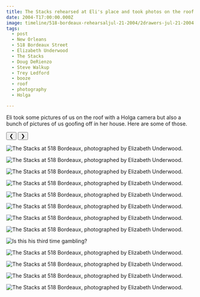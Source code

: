 ```yaml
---
title: The Stacks rehearsed at Eli's place and took photos on the roof.
date: 2004-T17:00:00.000Z
image: timeline/518-bordeaux-rehearsaljul-21-2004/2drawers-jul-21-2004.jpg
tags:
  - post 
  - New Orleans
  - 518 Bordeaux Street
  - Elizabeth Underwood
  - The Stacks
  - Doug DeRienzo
  - Steve Walkup
  - Trey Ledford
  - booze
  - roof
  - photography
  - Holga

---
```


Eli took some pictures of us on the roof with a Holga camera but also a bunch of pictures of us goofing off in her house. Here are some of those.


<div id="viewport">
    <button id="buttonPrevious">&#10094;</button>
    <button id="buttonNext">&#10095;</button>

![The Stacks at 518 Bordeaux, photographed by Elizabeth Underwood.](/static/img/timeline/518-bordeaux-rehearsaljul-21-2004/2drawers-jul-21-2004.jpg)

![The Stacks at 518 Bordeaux, photographed by Elizabeth Underwood.](/static/img/timeline/518-bordeaux-rehearsaljul-21-2004/2moves-jul-21-2004.jpg)

![The Stacks at 518 Bordeaux, photographed by Elizabeth Underwood.](/static/img/timeline/518-bordeaux-rehearsaljul-21-2004/bendflare-jul-21-2004.jpg)

![The Stacks at 518 Bordeaux, photographed by Elizabeth Underwood.](/static/img/timeline/518-bordeaux-rehearsaljul-21-2004/crybaby-jul-21-2004.jpg)

![The Stacks at 518 Bordeaux, photographed by Elizabeth Underwood.](/static/img/timeline/518-bordeaux-rehearsaljul-21-2004/drawers-jul-21-2004.jpg)

![The Stacks at 518 Bordeaux, photographed by Elizabeth Underwood.](/static/img/timeline/518-bordeaux-rehearsaljul-21-2004/grimace-jul-21-2004.jpg)

![The Stacks at 518 Bordeaux, photographed by Elizabeth Underwood.](/static/img/timeline/518-bordeaux-rehearsaljul-21-2004/groupok-jul-21-2004.jpg)

![The Stacks at 518 Bordeaux, photographed by Elizabeth Underwood.](/static/img/timeline/518-bordeaux-rehearsaljul-21-2004/happy-jul-21-2004.jpg)

![Is this his third time gambling?](/static/img/timeline/518-bordeaux-rehearsaljul-21-2004/headlessdrum-jul-21-2004.jpg)

![The Stacks at 518 Bordeaux, photographed by Elizabeth Underwood.](/static/img/timeline/518-bordeaux-rehearsaljul-21-2004/saxgit-jul-21-2004.jpg)

![The Stacks at 518 Bordeaux, photographed by Elizabeth Underwood.](/static/img/timeline/518-bordeaux-rehearsaljul-21-2004/saxgit2-jul-21-2004.jpg)

![The Stacks at 518 Bordeaux, photographed by Elizabeth Underwood.](/static/img/timeline/518-bordeaux-rehearsaljul-21-2004/saxgitflash-jul-21-2004.jpg)

![The Stacks at 518 Bordeaux, photographed by Elizabeth Underwood.](/static/img/timeline/518-bordeaux-rehearsaljul-21-2004/wantsome-jul-21-2004.jpg)

</div>
<div id="caption"></div>